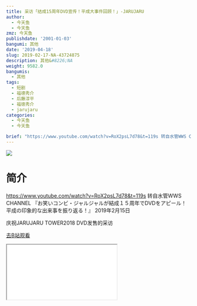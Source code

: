 ```yaml
---
title: 采访「结成15周年DVD宣传！平成大事件回顾！」-JARUJARU
author:
  - 今天鱼
  - 今天鱼
zmz: 今天鱼
publishdate: '2001-01-03'
bangumi: 其他
date: '2019-04-18'
slug: 2019-02-17-NA-43724875
description: 其他&#8226;NA
weight: 9582.0
bangumis:
  - 其他
tags:
  - 短剧
  - 福德秀介
  - 后藤淳平
  - 福徳秀介
  - jarujaru
categories:
  - 今天鱼
  - 今天鱼

brief: "https://www.youtube.com/watch?v=RoX2psL7d78&t=119s 转自水管WWS CHANNEL 『お笑いコンビ・ジャルジャルが結成１５周年でDVDをアピール！平成の印象的な出来事を振り返る！』 2019年2月15日 庆祝JARUJARU TOWER2018 DVD发售的采访"
---
```

![](https://i.imgur.com/QtwlGk3.jpg)
# 简介  
https://www.youtube.com/watch?v=RoX2psL7d78&t=119s
转自水管WWS CHANNEL
『お笑いコンビ・ジャルジャルが結成１５周年でDVDをアピール！平成の印象的な出来事を振り返る！』
2019年2月15日

庆祝JARUJARU TOWER2018 DVD发售的采访  

[去B站观看](https://www.bilibili.com/video/av43724875/)
<div class ="resp-container"><iframe class="testiframe" src="//player.bilibili.com/player.html?aid=43724875"", scrolling="no", allowfullscreen="true" > </iframe></div> 

